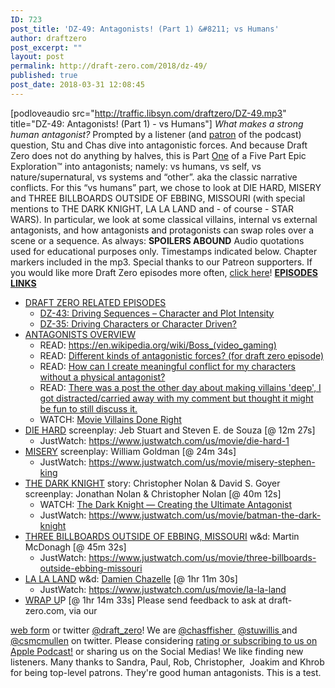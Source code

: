 ```yaml
---
ID: 723
post_title: 'DZ-49: Antagonists! (Part 1) &#8211; vs Humans'
author: draftzero
post_excerpt: ""
layout: post
permalink: http://draft-zero.com/2018/dz-49/
published: true
post_date: 2018-03-31 12:08:45
---
```

[podloveaudio src="http://traffic.libsyn.com/draftzero/DZ-49.mp3" title="DZ-49: Antagonists! (Part 1) - vs Humans"] *What makes a strong human antagonist?* Prompted by a listener (and <a href="http://patreon.com/draftzero" target="_blank" rel="noopener">patron</a> of the podcast) question, Stu and Chas dive into antagonistic forces. And because Draft Zero does not do anything by halves, this is Part <span style="text-decoration: underline;">One</span> of a Five Part Epic Exploration™ into antagonists; namely: vs humans, vs self, vs nature/supernatural, vs systems and “other”. aka the classic narrative conflicts. For this “vs humans” part, we chose to look at DIE HARD, MISERY and THREE BILLBOARDS OUTSIDE OF EBBING, MISSOURI (with special mentions to THE DARK KNIGHT, LA LA LAND and - of course - STAR WARS). In particular, we look at some classical villains, internal vs external antagonists, and how antagonists and protagonists can swap roles over a scene or a sequence. As always: **SPOILERS ABOUND** Audio quotations used for educational purposes only. Timestamps indicated below. Chapter markers included in the mp3. Special thanks to our Patreon supporters. If you would like more Draft Zero episodes more often, <a href="https://www.patreon.com/draftzero/" target="_blank" rel="noopener">click here</a>! <span style="text-decoration: underline;"><strong>EPISODES LINKS</strong></span> 
*   <span style="text-decoration: underline;">DRAFT ZERO RELATED EPISODES</span> 
    *   [DZ-43: Driving Sequences – Character and Plot Intensity][1]
    *   [DZ-35: Driving Characters or Character Driven?][2]
*   <span style="text-decoration: underline;">ANTAGONISTS OVERVIEW</span> 
    *   READ: <a href="https://en.wikipedia.org/wiki/Boss_(video_gaming)" target="_blank" rel="noopener">https://en.wikipedia.org/wiki/Boss_(video_gaming)</a>
    *   READ: <a class="title may-blank loggedin " tabindex="1" href="https://www.reddit.com/r/Screenwriting/comments/7pfevc/different_kinds_of_antagonistic_forces_for_draft/" rel="" data-event-action="title" data-href-url="/r/Screenwriting/comments/7pfevc/different_kinds_of_antagonistic_forces_for_draft/" data-inbound-url="/r/Screenwriting/comments/7pfevc/different_kinds_of_antagonistic_forces_for_draft/?utm_content=title&utm_medium=front&utm_source=reddit&utm_name=Screenwriting">Different kinds of antagonistic forces? (for draft zero episode)</a>
    *   READ: <a class="title may-blank loggedin " tabindex="1" href="https://www.reddit.com/r/Screenwriting/comments/6e5kky/how_can_i_create_meaningful_conflict_for_my/" rel="" data-event-action="title" data-href-url="/r/Screenwriting/comments/6e5kky/how_can_i_create_meaningful_conflict_for_my/" data-inbound-url="/r/Screenwriting/comments/6e5kky/how_can_i_create_meaningful_conflict_for_my/?utm_content=title&utm_medium=front&utm_source=reddit&utm_name=Screenwriting">How can I create meaningful conflict for my characters without a physical antagonist?</a>
    *   READ: <a class="title may-blank loggedin " tabindex="1" href="https://www.reddit.com/r/Screenwriting/comments/7fftdf/there_was_a_post_the_other_day_about_making/" rel="" data-event-action="title" data-href-url="/r/Screenwriting/comments/7fftdf/there_was_a_post_the_other_day_about_making/" data-inbound-url="/r/Screenwriting/comments/7fftdf/there_was_a_post_the_other_day_about_making/?utm_content=title&utm_medium=front&utm_source=reddit&utm_name=Screenwriting">There was a post the other day about making villains 'deep', I got distracted/carried away with my comment but thought it might be fun to still discuss it.</a>
    *   WATCH: <a href="https://www.youtube.com/watch?v=X5yTzP2TfrM" target="_blank" rel="noopener">Movie Villains Done Right</a>
*   <span style="text-decoration: underline;">DIE HARD</span> screenplay: Jeb Stuart and Steven E. de Souza [@ 12m 27s] 
    *   JustWatch: <a href="https://www.justwatch.com/us/movie/die-hard-1" target="_blank" rel="noopener">https://www.justwatch.com/us/movie/die-hard-1</a>
*   <span style="text-decoration: underline;">MISERY</span> screenplay: William Goldman [@ 24m 34s] 
    *   JustWatch: <a href="https://www.justwatch.com/us/movie/misery-stephen-king" target="_blank" rel="noopener">https://www.justwatch.com/us/movie/misery-stephen-king</a>
*   <span style="text-decoration: underline;">THE DARK KNIGHT</span> story: Christopher Nolan & David S. Goyer screenplay: Jonathan Nolan & Christopher Nolan [@ 40m 12s] 
    *   WATCH: <a href="https://youtu.be/pFUKeD3FJm8" target="_blank" rel="noopener">The Dark Knight — Creating the Ultimate Antagonist</a>
    *   JustWatch: <a href="https://www.justwatch.com/au/movie/batman-the-dark-knight" target="_blank" rel="noopener">https://www.justwatch.com/us/movie/batman-the-dark-knight</a>
*   <span style="text-decoration: underline;">THREE BILLBOARDS OUTSIDE OF EBBING, MISSOURI</span> w&d: <span class="itemprop">Martin McDonagh [@ 45m 32s]</span> 
    *   JustWatch: <a href="https://www.justwatch.com/us/movie/three-billboards-outside-ebbing-missouri" target="_blank" rel="noopener">https://www.justwatch.com/us/movie/three-billboards-outside-ebbing-missouri</a>
*   <span style="text-decoration: underline;">LA LA LAND</span> w&d: <span style="text-decoration: underline;"><span class="itemprop">Damien Chazelle</span></span><span class="itemprop"> [@ 1hr 11m 30s]</span> 
    *   JustWatch: <a href="https://www.justwatch.com/us/movie/la-la-land" target="_blank" rel="noopener">https://www.justwatch.com/us/movie/la-la-land</a>
*   <span style="text-decoration: underline;">WRAP U</span>P [@ 1hr 14m 33s] Please send feedback to ask at draft-zero.com, via our 

<a href="http://draft-zero.com/feedback/" target="_blank" rel="noopener">web form</a> or twitter <a href="https://twitter.com/draft_zero" target="_blank" rel="noopener">@draft_zero</a>! We are <a href="http://www.twitter.com/chasffisher" target="_blank" rel="noopener">@chasffisher </a> <a href="http://www.twitter.com/stuwillis" target="_blank" rel="noopener">@stuwillis </a>and <a href="https://twitter.com/csmcmullen" target="_blank" rel="noopener">@csmcmullen</a> on twitter. Please considering [rating or subscribing to us on Apple Podcast!][3] or sharing us on the Social Medias! We like finding new listeners. Many thanks to Sandra, Paul, Rob, Christopher,  Joakim and Khrob for being top-level patrons. They're good human antagonists. <!--more--> This is a test.

 [1]: http://draft-zero.com/2017/dz-43/
 [2]: http://draft-zero.com/2016/dz-35/
 [3]: https://itunes.apple.com/au/podcast/draft-zero-screenwriting-podcast/id847126598?mt=2&ls=1